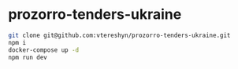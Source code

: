 # prozorro-tenders-ukraine
```sh
git clone git@github.com:vtereshyn/prozorro-tenders-ukraine.git
npm i
docker-compose up -d
npm run dev
```
